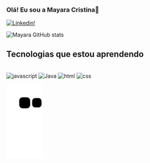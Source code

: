 ### Olá! Eu sou a Mayara Cristina🌸
[![Linkedin!](https://img.shields.io/badge/LinkedIn-0077B5?style=for-the-badge&logo=linkedin&logoColor=white)](https://www.linkedin.com/in/mayara-cristina-487080228/)

![Mayara GitHub stats](https://github-readme-stats.vercel.app/api?username=MayyCristina&show_icons=true&theme=panda)

## Tecnologias que estou aprendendo

<div style="display: inline_block"><br/>
  <img align="center" alt="javascript" src="https://img.shields.io/badge/JavaScript-F7DF1E?style=for-the-badge&logo=javascript&logoColor=black" />
  <img align="center" alt="Java" src="https://img.shields.io/badge/Java-ED8B00?style=for-the-badge&logo=java&logoColor=white" />
  <img align="center" alt="html" src="https://img.shields.io/badge/HTML-239120?style=for-the-badge&logo=html5&logoColor=white" />
  <img align="center" alt="css" src="https://img.shields.io/badge/CSS-239120?&style=for-the-badge&logo=css3&logoColor=white" />
  </div>
  
  
  ![snake gif](https://github.com/MayyCristina/MayyCristina/blob/output/github-contribution-grid-snake.svg)
